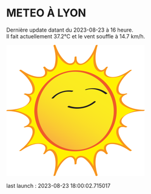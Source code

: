 # METEO À LYON

Dernière update datant du 2023-08-23 à 16 heure.  
Il fait actuellement 37.2°C et le vent souffle à 14.7 km/h.      

![](./.github/sun.png)

last launch : 2023-08-23 18:00:02.715017
